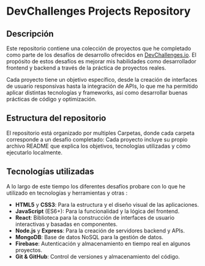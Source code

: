 # DevChallenges Projects Repository

## Descripción

Este repositorio contiene una colección de proyectos que he completado como parte de los desafíos de desarrollo ofrecidos en [DevChallenges.io](https://devchallenges.io/). El propósito de estos desafíos es mejorar mis habilidades como desarrollador frontend y backend a través de la práctica de proyectos reales.

Cada proyecto tiene un objetivo específico, desde la creación de interfaces de usuario responsivas hasta la integración de APIs, lo que me ha permitido aplicar distintas tecnologías y frameworks, así como desarrollar buenas prácticas de código y optimización.

## Estructura del repositorio

El repositorio está organizado por multiples Carpetas, donde cada carpeta corresponde a un desafío completado:
Cada proyecto incluye su propio archivo README que explica los objetivos, tecnologías utilizadas y cómo ejecutarlo localmente.

## Tecnologías utilizadas

A lo largo de este tiempo los diferentes desafíos probare con lo que he utilizado en tecnologías y herramientas y otras :

- **HTML5** y **CSS3**: Para la estructura y el diseño visual de las aplicaciones.
- **JavaScript** (ES6+): Para la funcionalidad y la lógica del frontend.
- **React**: Biblioteca para la construcción de interfaces de usuario interactivas y basadas en componentes.
- **Node.js** y **Express**: Para la creación de servidores backend y APIs.
- **MongoDB**: Base de datos NoSQL para la gestión de datos.
- **Firebase**: Autenticación y almacenamiento en tiempo real en algunos proyectos.
- **Git & GitHub**: Control de versiones y almacenamiento del código.

